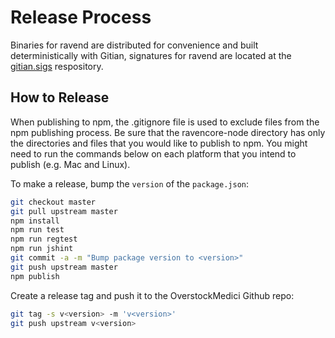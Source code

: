 # Release Process

Binaries for ravend are distributed for convenience and built deterministically with Gitian, signatures for ravend are located at the [gitian.sigs](https://github.com/dataturk/gitian.sigs) respository.

## How to Release

When publishing to npm, the .gitignore file is used to exclude files from the npm publishing process. Be sure that the ravencore-node directory has only the directories and files that you would like to publish to npm. You might need to run the commands below on each platform that you intend to publish (e.g. Mac and Linux).

To make a release, bump the `version` of the `package.json`:

```bash
git checkout master
git pull upstream master
npm install
npm run test
npm run regtest
npm run jshint
git commit -a -m "Bump package version to <version>"
git push upstream master
npm publish
```

Create a release tag and push it to the OverstockMedici Github repo:

```bash
git tag -s v<version> -m 'v<version>'
git push upstream v<version>
```
